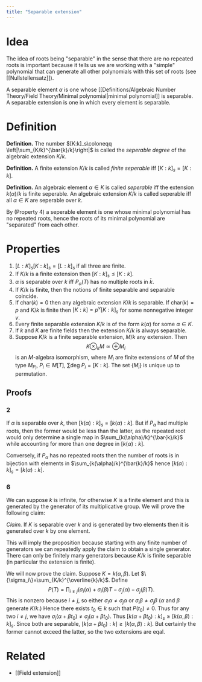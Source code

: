 ```yaml
---
title: "Separable extension"
---
```


# Idea
The idea of roots being "separable" in the sense that there are no repeated roots is important because it tells us we are working with a "simple" polynomial that can generate all other polynomials with this set of roots (see [[Nullstellensatz]]).

A separable element $\alpha$ is one whose [[Definitions/Algebraic Number Theory/Field Theory/Minimal polynomial|minimal polynomial]] is separable. A separable extension is one in which every element is separable.

# Definition
**Definition.** The number $[K:k]_s\coloneqq \left|\sum_{K/k}^{\bar{k}/k}\right|$ is called the *seperable degree* of the algebraic extension $K/k$.

**Definition.** A finite extension $K/k$ is called *finite seperable* iff $[K:k]_s=[K:k]$. 

**Definition.** An algebraic element $\alpha\in K$ is called _seperable_ iff the extension $k(\alpha)/k$ is finite seperable. An algebraic extension $K/k$ is called seperable iff all $\alpha\in K$ are seperable over $k$.

By (Property 4) a seperable element is one whose minimal polynomial has no repeated roots, hence the roots of its minimal polynomial are "separated" from each other.

# Properties
1. $[L:K]_s[K:k]_s=[L:k]_s$ if all three are finite.
2. If $K/k$ is a finite extension then $[K:k]_s\leq [K:k]$.
3. $\alpha$ is separable over $k$ iff $P_\alpha(T)$ has no multiple roots in $\bar{k}$.
4. If $K/k$ is finite, then the notions of finite separable and separable coincide.
5. If $\text{char}(k)=0$ then any algebraic extension $K/k$ is separable. If $\text{char}(k)=p$ and $K/k$ is finite then $[K:k]=p^v[K:k]_s$ for some nonnegative integer $v$. 
6. Every finite separable extension $K/k$ is of the form $k(\alpha)$ for some $\alpha\in K$. 
7. If $k$ and $K$ are finite fields then the extension $K/k$ is always separable.
8. Suppose $K/k$ is a finite separable extension, $M/k$ any extension. Then $$K\otimes_k M\simeq \oplus M_i$$ is an $M$-algebra isomorphism, where $M_i$ are finite extensions of $M$ of the type $M_{P_i}$, $P_i\in M[T]$, $\sum \text{deg }P_i=[K:k]$. The set $\{M_i\}$ is unique up to permutation.

## Proofs
### 2
If $\alpha$ is separable over $k$, then $[k(\alpha):k]_s=[k(\alpha):k]$. But if $P_\alpha$ had multiple roots, then the former would be less than the latter, as the repeated root would only determine a single map in $\sum_{k(\alpha)/k}^{\bar{k}/k}$ while accounting for more than one degree in $[k(\alpha):k]$. 

Conversely, if $P_\alpha$ has no repeated roots then the number of roots is in bijection with elements in $\sum_{k(\alpha)/k}^{\bar{k}/k}$ hence $[k(\alpha):k]_s=[k(\alpha):k]$.

### 6
We can suppose $k$ is infinite, for otherwise $K$ is a finite element and this is generated by the generator of its multiplicative group. We will prove the following claim:

*Claim.* If $K$ is separable over $k$ and is generated by two elements then it is generated over $k$ by one element.

This will imply the proposition because starting with any finite number of generators we can repeatedly apply the claim to obtain a single generator. There can only be finitely many generators because $K/k$ is finite separable (in particular the extension is finite).

We will now prove the claim. Suppose $K=k(\alpha,\beta)$. Let $\{\sigma_i\}=\sum_{K/k}^{\overline{k}/k}$. Define $$P(T)=\prod_{i\neq j}(\sigma_i(\alpha)+\sigma_i(\beta)T-\sigma_j(\alpha)-\sigma_j(\beta)T).$$ This is nonzero because $i\neq j$, so either $\sigma_i\alpha\neq\sigma_j\alpha$ or $\sigma_i\beta\neq\sigma_j\beta$ ($\alpha$ and $\beta$ generate $K/k$.) Hence there exists $t_0\in k$ such that $P(t_0)\neq 0$. Thus for any two $i\neq j$, we have $\sigma_i(\alpha+\beta t_0)\neq \sigma_j(\alpha+\beta t_0)$. Thus $[k(\alpha+\beta t_0):k]_s\geq [k(\alpha,\beta):k]_s$. Since both are separable, $[k(\alpha+\beta t_0):k]\geq[k(\alpha,\beta):k]$. But certainly the former cannot exceed the latter, so the two extensions are eqal.

# Related
- [[Field extension]]